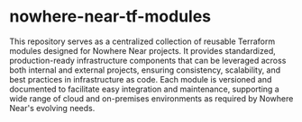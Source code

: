 # nowhere-near-tf-modules


This repository serves as a centralized collection of reusable Terraform modules designed for Nowhere Near projects. It provides standardized, production-ready infrastructure components that can be leveraged across both internal and external projects, ensuring consistency, scalability, and best practices in infrastructure as code. Each module is versioned and documented to facilitate easy integration and maintenance, supporting a wide range of cloud and on-premises environments as required by Nowhere Near's evolving needs.